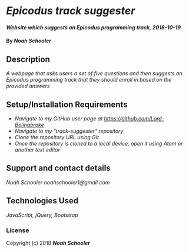 # _Epicodus track suggester_

#### _Website which suggests an Epicodus programming track, 2018-10-19_

#### By _**Noah Schooler**_

## Description
_A webpage that asks users a set of five questions and then suggests an Epicodus programming track that they should enroll in based on the provided answers_

## Setup/Installation Requirements
* _Navigate to my GitHub user page at https://github.com/Lord-Bolingbroke_
* _Navigate to my "track-suggester" repository_
* _Clone the repository URL using Git_
* _Once the repository is cloned to a local device, open  it using Atom or another text editor_

## Support and contact details
_Noah Schooler noahschooler1@gmail.com_

## Technologies Used
_JavaScript, jQuery, Bootstrap_

### License
Copyright (c) 2018 **_Noah Schooler_**
